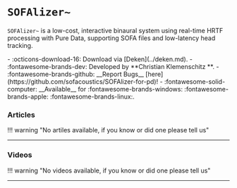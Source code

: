 # `SOFAlizer~`

`SOFAlizer~` is a low-cost, interactive binaural system using real-time HRTF processing with Pure Data, supporting SOFA files and low-latency head tracking.

<div class="grid cards" markdown>
- :octicons-download-16: Download via [Deken](../deken.md).
- :fontawesome-brands-dev: Developed by **Christian Klemenschitz **.
- :fontawesome-brands-github: __Report Bugs__ [here](https://github.com/sofacoustics/SOFAlizer-for-pd)!
- :fontawesome-solid-computer: __Available__ for :fontawesome-brands-windows: :fontawesome-brands-apple: :fontawesome-brands-linux:.
</div>

<h3>Articles</h3>

!!! warning "No artiles available, if you know or did one please tell us"

---
<h3>Videos</h3>

!!! warning "No videos available, if you know or did one please tell us"


---
<script src="https://giscus.app/client.js"
        data-repo="charlesneimog/Awesome-Pd"
        data-repo-id="R_kgDOLaunFg"
        data-category="Announcements"
        data-category-id="DIC_kwDOLaunFs4CnXHy"
        data-mapping="title"
        data-strict="0"
        data-reactions-enabled="1"
        data-emit-metadata="0"
        data-input-position="bottom"
        data-theme="preferred_color_scheme"
        data-lang="en"
        crossorigin="anonymous"
        async>
</script>
